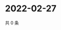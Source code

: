 # 2022-02-27

共 0 条

<!-- BEGIN WEIBO -->
<!-- 最后更新时间 Sun Feb 27 2022 05:09:56 GMT+0800 (China Standard Time) -->

<!-- END WEIBO -->
